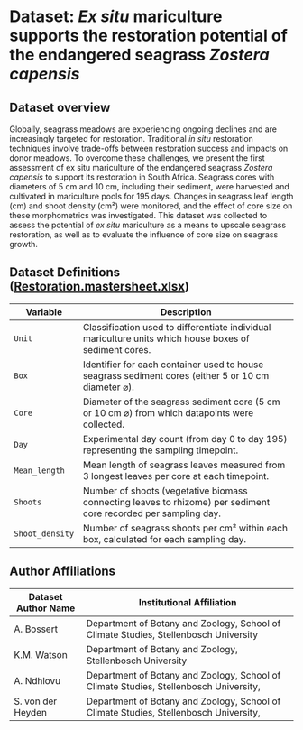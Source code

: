 # Dataset: *Ex situ* mariculture supports the restoration potential of the endangered seagrass *Zostera capensis*
## Dataset overview

Globally, seagrass meadows are experiencing ongoing declines and are increasingly targeted for restoration. Traditional *in situ* restoration techniques involve trade-offs between restoration success and impacts on donor meadows. To overcome these challenges, we present the first assessment of ex situ mariculture of the endangered seagrass *Zostera capensis* to support its restoration in South Africa. Seagrass cores with diameters of 5 cm and 10 cm, including their sediment, were harvested and cultivated in mariculture pools for 195 days. Changes in seagrass leaf length (cm) and shoot density (cm²) were monitored, and the effect of core size on these morphometrics was investigated. This dataset was collected to assess the potential of *ex situ* mariculture as a means to upscale seagrass restoration, as well as to evaluate the influence of core size on seagrass growth.

## Dataset Definitions ([Restoration.mastersheet.xlsx](Restoration.mastersheet.xlsx))

| **Variable**     | **Description**                                                                                                                                          |
|------------------|----------------------------------------------------------------------------------------------------------------------------------------------------------|
| `Unit`           | Classification used to differentiate individual mariculture units which house boxes of sediment cores.                                                  |
| `Box`            | Identifier for each container used to house seagrass sediment cores (either 5 or 10 cm diameter ⌀).                                                     |
| `Core`           | Diameter of the seagrass sediment core (5 cm or 10 cm ⌀) from which datapoints were collected.                                                           |
| `Day`            | Experimental day count (from day 0 to day 195) representing the sampling timepoint.                                                                      |
| `Mean_length`    | Mean length of seagrass leaves measured from 3 longest leaves per core at each timepoint.                                                               |
| `Shoots`         | Number of shoots (vegetative biomass connecting leaves to rhizome) per sediment core recorded per sampling day.                                          |
| `Shoot_density`  | Number of seagrass shoots per cm² within each box, calculated for each sampling day.                                                                    |

## Author Affiliations

| **Dataset Author Name** | **Institutional Affiliation**                                                                                                                                           |
|--------------------------|-------------------------------------------------------------------------------------------------------------------------------------------------------------------------|
| A. Bossert               | Department of Botany and Zoology, School of Climate Studies, Stellenbosch University |
| K.M. Watson              | Department of Botany and Zoology, Stellenbosch University                                  |
| A. Ndhlovu              | Department of Botany and Zoology,  School of Climate Studies, Stellenbosch University,  |
| S. von der Heyden      | Department of Botany and Zoology,  School of Climate Studies, Stellenbosch University,  |

